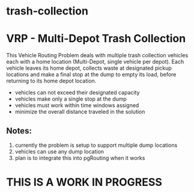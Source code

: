 trash-collection
================

# VRP - Multi-Depot Trash Collection

This Vehicle Routing Problem deals with multiple trash collection vehicles
each with a home location (Multi-Depot, single vehicle per depot). Each
vehicle leaves its home depot, collects waste at designated pickup locations
and make a final stop at the dump to empty its load, before returning to
its home depot location.

 * vehicles can not exceed their designated capacity
 * vehicles make only a single stop at the dump
 * vehicles must work within time windows assigned
 * minimize the overall distance traveled in the solution

## Notes:

 1. currently the problem is setup to support multiple dump locations
 2. vehicles can use any dump location
 3. plan is to integrate this into pgRouting when it works

# THIS IS A WORK IN PROGRESS


